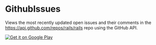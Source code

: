 GithubIssues
=============

Views the most recently updated open issues and their comments in the
https://api.github.com/repos/rails/rails repo using the GitHub API.

<a href="https://play.google.com/store/apps/details?id=com.etiennelawlor.issues">
  <img alt="Get it on Google Play"
       src="https://developer.android.com/images/brand/en_generic_rgb_wo_60.png" />
</a>
